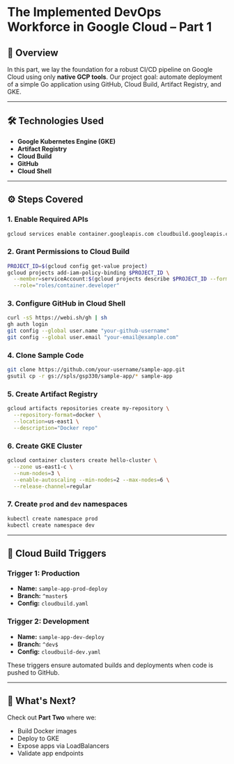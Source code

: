 # The Implemented DevOps Workforce in Google Cloud – Part 1

## 🚀 Overview

In this part, we lay the foundation for a robust CI/CD pipeline on Google Cloud using only **native GCP tools**. Our project goal: automate deployment of a simple Go application using GitHub, Cloud Build, Artifact Registry, and GKE.

---

## 🛠️ Technologies Used

- **Google Kubernetes Engine (GKE)**
- **Artifact Registry**
- **Cloud Build**
- **GitHub**
- **Cloud Shell**

---

## ⚙️ Steps Covered

### 1. Enable Required APIs
```bash
gcloud services enable container.googleapis.com cloudbuild.googleapis.com
```

### 2. Grant Permissions to Cloud Build
```bash
PROJECT_ID=$(gcloud config get-value project)
gcloud projects add-iam-policy-binding $PROJECT_ID \
  --member=serviceAccount:$(gcloud projects describe $PROJECT_ID --format="value(projectNumber)")@cloudbuild.gserviceaccount.com \
  --role="roles/container.developer"
```

### 3. Configure GitHub in Cloud Shell
```bash
curl -sS https://webi.sh/gh | sh
gh auth login
git config --global user.name "your-github-username"
git config --global user.email "your-email@example.com"
```

### 4. Clone Sample Code
```bash
git clone https://github.com/your-username/sample-app.git
gsutil cp -r gs://spls/gsp330/sample-app/* sample-app
```

### 5. Create Artifact Registry
```bash
gcloud artifacts repositories create my-repository \
  --repository-format=docker \
  --location=us-east1 \
  --description="Docker repo"
```

### 6. Create GKE Cluster
```bash
gcloud container clusters create hello-cluster \
  --zone us-east1-c \
  --num-nodes=3 \
  --enable-autoscaling --min-nodes=2 --max-nodes=6 \
  --release-channel=regular
```

### 7. Create `prod` and `dev` namespaces
```bash
kubectl create namespace prod
kubectl create namespace dev
```

---

## 🧪 Cloud Build Triggers

### Trigger 1: Production
- **Name:** `sample-app-prod-deploy`
- **Branch:** `^master$`
- **Config:** `cloudbuild.yaml`

### Trigger 2: Development
- **Name:** `sample-app-dev-deploy`
- **Branch:** `^dev$`
- **Config:** `cloudbuild-dev.yaml`

These triggers ensure automated builds and deployments when code is pushed to GitHub.

---

## 📎 What's Next?

Check out **Part Two** where we:
- Build Docker images
- Deploy to GKE
- Expose apps via LoadBalancers
- Validate app endpoints
